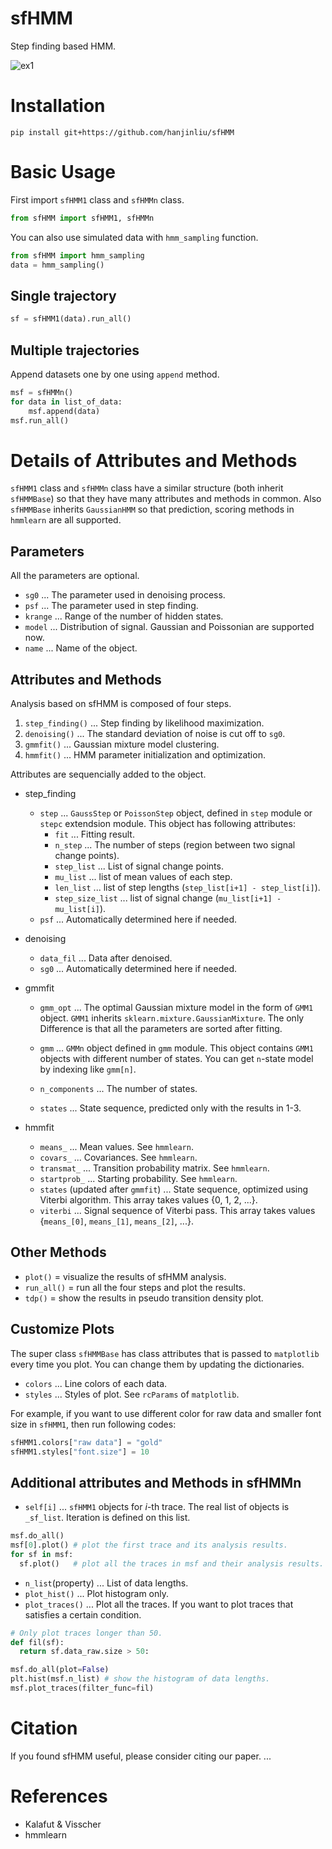 # sfHMM
Step finding based HMM.

![ex1](animation.gif)

# Installation

```
pip install git+https://github.com/hanjinliu/sfHMM
```

# Basic Usage

First import `sfHMM1` class and `sfHMMn` class.

```python
from sfHMM import sfHMM1, sfHMMn
```

You can also use simulated data with `hmm_sampling` function.

```python
from sfHMM import hmm_sampling
data = hmm_sampling()
```

## Single trajectory

```python
sf = sfHMM1(data).run_all()
```

## Multiple trajectories

Append datasets one by one using `append` method.
```python
msf = sfHMMn()
for data in list_of_data:
    msf.append(data)
msf.run_all()
```

# Details of Attributes and Methods

`sfHMM1` class and `sfHMMn` class have a similar structure (both inherit `sfHMMBase`) so that they have many attributes and methods in common. Also `sfHMMBase` inherits `GaussianHMM` so that prediction, scoring methods in `hmmlearn` are all supported.

## Parameters

All the parameters are optional.
- `sg0` ... The parameter used in denoising process.
- `psf` ... The parameter used in step finding.
- `krange` ... Range of the number of hidden states.
- `model` ... Distribution of signal. Gaussian and Poissonian are supported now.
- `name` ... Name of the object.

## Attributes and Methods

Analysis based on sfHMM is composed of four steps.

1. `step_finding()` ... Step finding by likelihood maximization.
2. `denoising()` ... The standard deviation of noise is cut off to `sg0`.
3. `gmmfit()` ... Gaussian mixture model clustering.
4. `hmmfit()` ... HMM parameter initialization and optimization.

Attributes are sequencially added to the object.

- step_finding

  - `step` ... `GaussStep` or `PoissonStep` object, defined in `step` module or `stepc` extendsion module. This object has following attributes:
    - `fit` ... Fitting result.
    - `n_step` ... The number of steps (region between two signal change points).
    - `step_list` ... List of signal change points.
    - `mu_list` ... list of mean values of each step.
    - `len_list` ... list of step lengths (`step_list[i+1] - step_list[i]`).
    - `step_size_list` ... list of signal change (`mu_list[i+1] - mu_list[i]`). 
  - `psf` ... Automatically determined here if needed.

- denoising  

  - `data_fil` ... Data after denoised.
  - `sg0` ... Automatically determined here if needed.

- gmmfit

  - `gmm_opt` ... The optimal Gaussian mixture model in the form of `GMM1` object. `GMM1` inherits `sklearn.mixture.GaussianMixture`. The only Difference is that all the parameters are sorted after fitting.

  - `gmm` ... `GMMn` object defined in `gmm` module. This object contains `GMM1` objects with different number of states. You can get `n`-state model by indexing like `gmm[n]`.
  - `n_components` ... The number of states.
  - `states` ... State sequence, predicted only with the results in 1-3.

- hmmfit
    
  - `means_` ... Mean values. See `hmmlearn`.
  - `covars_` ... Covariances. See `hmmlearn`.
  - `transmat_` ... Transition probability matrix. See `hmmlearn`.
  - `startprob_` ... Starting probability. See `hmmlearn`.
  - `states` (updated after `gmmfit`) ... State sequence, optimized using Viterbi algorithm. This array takes values {0, 1, 2, ...}.
  - `viterbi` ... Signal sequence of Viterbi pass. This array takes values {`means_[0]`, `means_[1]`, `means_[2]`, ...}.

## Other Methods

- `plot()` = visualize the results of sfHMM analysis.
- `run_all()` = run all the four steps and plot the results.
- `tdp()` = show the results in pseudo transition density plot.

## Customize Plots

The super class `sfHMMBase` has class attributes that is passed to `matplotlib` every time you plot. You can change them by updating the dictionaries.

- `colors` ... Line colors of each data.
- `styles` ... Styles of plot. See `rcParams` of `matplotlib`.

For example, if you want to use different color for raw data and smaller font size in `sfHMM1`, then run following codes:

```python
sfHMM1.colors["raw data"] = "gold"
sfHMM1.styles["font.size"] = 10
```

## Additional attributes and Methods in sfHMMn

- `self[i]` ... `sfHMM1` objects for $i$-th trace. The real list of objects is `_sf_list`. Iteration is defined on this list.
  
```python
msf.do_all()
msf[0].plot() # plot the first trace and its analysis results.
for sf in msf:
  sf.plot()   # plot all the traces in msf and their analysis results.
```

- `n_list`(property) ... List of data lengths.
- `plot_hist()` ... Plot histogram only.
- `plot_traces()` ... Plot all the traces. If you want to plot traces that satisfies a certain condition.
  
```python
# Only plot traces longer than 50.
def fil(sf):
  return sf.data_raw.size > 50:

msf.do_all(plot=False)
plt.hist(msf.n_list) # show the histogram of data lengths.
msf.plot_traces(filter_func=fil)
```

# Citation
If you found sfHMM useful, please consider citing our paper.
 ...

# References
- Kalafut & Visscher
- hmmlearn
